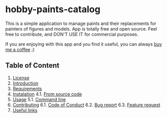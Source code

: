 # hobby-paints-catalog

This is a simple application to manage paints and their replacements for painters of figures and models.
App is totally free and open source. Feel free to contribute, and DON'T USE IT for commercial purposes.

If you are enjoying with this app and you find it useful,
you can always [buy me a coffee](https://buycoffee.to/poohpatine) ;)

## Table of Content

1. [License]()
2. [Introduction](https://github.com/piotr-placzek/hobby-paints-catalog/blob/develop/docs/01-introduction.md)
3. [Requirements](https://github.com/piotr-placzek/hobby-paints-catalog/blob/develop/docs/02-requirements.md)
4. [Instalation](https://github.com/piotr-placzek/hobby-paints-catalog/tree/develop/docs/instalation)
    4.1. [From source code](https://github.com/piotr-placzek/hobby-paints-catalog/blob/develop/docs/instalation/31-install-from-source-code.md)
5. [Usage](https://github.com/piotr-placzek/hobby-paints-catalog/tree/develop/docs/usage)
    5.1. [Command line](https://github.com/piotr-placzek/hobby-paints-catalog/blob/develop/docs/usage/41-usage-command-line.md)
6. [Contributing](https://github.com/piotr-placzek/hobby-paints-catalog/blob/develop/.github/CONTRIBUTING.md)
    6.1. [Code of Conduct](https://github.com/piotr-placzek/hobby-paints-catalog/blob/develop/CODE_OF_CONDUCT.md)
    6.2. [Bug report](https://github.com/piotr-placzek/hobby-paints-catalog/issues/new?assignees=piotr-placzek&labels=bug&template=bug_report.md)
    6.3. [Feature request](https://github.com/piotr-placzek/hobby-paints-catalog/issues/new?assignees=piotr-placzek&labels=bug&template=feature_request.md)
7. [Useful links]()
